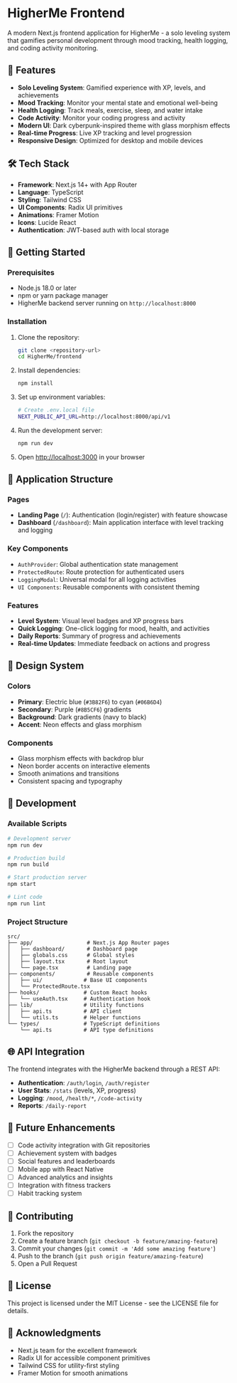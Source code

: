 # HigherMe Frontend

A modern Next.js frontend application for HigherMe - a solo leveling system that gamifies personal development through mood tracking, health logging, and coding activity monitoring.

## 🌟 Features

- **Solo Leveling System**: Gamified experience with XP, levels, and achievements
- **Mood Tracking**: Monitor your mental state and emotional well-being
- **Health Logging**: Track meals, exercise, sleep, and water intake
- **Code Activity**: Monitor your coding progress and activity
- **Modern UI**: Dark cyberpunk-inspired theme with glass morphism effects
- **Real-time Progress**: Live XP tracking and level progression
- **Responsive Design**: Optimized for desktop and mobile devices

## 🛠 Tech Stack

- **Framework**: Next.js 14+ with App Router
- **Language**: TypeScript
- **Styling**: Tailwind CSS
- **UI Components**: Radix UI primitives
- **Animations**: Framer Motion
- **Icons**: Lucide React
- **Authentication**: JWT-based auth with local storage

## 🚀 Getting Started

### Prerequisites

- Node.js 18.0 or later
- npm or yarn package manager
- HigherMe backend server running on `http://localhost:8000`

### Installation

1. Clone the repository:
   ```bash
   git clone <repository-url>
   cd HigherMe/frontend
   ```

2. Install dependencies:
   ```bash
   npm install
   ```

3. Set up environment variables:
   ```bash
   # Create .env.local file
   NEXT_PUBLIC_API_URL=http://localhost:8000/api/v1
   ```

4. Run the development server:
   ```bash
   npm run dev
   ```

5. Open [http://localhost:3000](http://localhost:3000) in your browser

## 📱 Application Structure

### Pages
- **Landing Page** (`/`): Authentication (login/register) with feature showcase
- **Dashboard** (`/dashboard`): Main application interface with level tracking and logging

### Key Components
- `AuthProvider`: Global authentication state management
- `ProtectedRoute`: Route protection for authenticated users
- `LoggingModal`: Universal modal for all logging activities
- `UI Components`: Reusable components with consistent theming

### Features
- **Level System**: Visual level badges and XP progress bars
- **Quick Logging**: One-click logging for mood, health, and activities  
- **Daily Reports**: Summary of progress and achievements
- **Real-time Updates**: Immediate feedback on actions and progress

## 🎨 Design System

### Colors
- **Primary**: Electric blue (`#3B82F6`) to cyan (`#06B6D4`)
- **Secondary**: Purple (`#8B5CF6`) gradients
- **Background**: Dark gradients (navy to black)
- **Accent**: Neon effects and glass morphism

### Components
- Glass morphism effects with backdrop blur
- Neon border accents on interactive elements
- Smooth animations and transitions
- Consistent spacing and typography

## 🔧 Development

### Available Scripts

```bash
# Development server
npm run dev

# Production build
npm run build

# Start production server
npm start

# Lint code
npm run lint
```

### Project Structure

```
src/
├── app/                 # Next.js App Router pages
│   ├── dashboard/       # Dashboard page
│   ├── globals.css      # Global styles
│   ├── layout.tsx       # Root layout
│   └── page.tsx         # Landing page
├── components/          # Reusable components
│   ├── ui/             # Base UI components
│   └── ProtectedRoute.tsx
├── hooks/              # Custom React hooks
│   └── useAuth.tsx     # Authentication hook
├── lib/                # Utility functions
│   ├── api.ts          # API client
│   └── utils.ts        # Helper functions
└── types/              # TypeScript definitions
    └── api.ts          # API type definitions
```

## 🌐 API Integration

The frontend integrates with the HigherMe backend through a REST API:

- **Authentication**: `/auth/login`, `/auth/register`
- **User Stats**: `/stats` (levels, XP, progress)
- **Logging**: `/mood`, `/health/*`, `/code-activity`
- **Reports**: `/daily-report`

## 🎯 Future Enhancements

- [ ] Code activity integration with Git repositories
- [ ] Achievement system with badges
- [ ] Social features and leaderboards  
- [ ] Mobile app with React Native
- [ ] Advanced analytics and insights
- [ ] Integration with fitness trackers
- [ ] Habit tracking system

## 🤝 Contributing

1. Fork the repository
2. Create a feature branch (`git checkout -b feature/amazing-feature`)
3. Commit your changes (`git commit -m 'Add some amazing feature'`)
4. Push to the branch (`git push origin feature/amazing-feature`)
5. Open a Pull Request

## 📄 License

This project is licensed under the MIT License - see the LICENSE file for details.

## 🙏 Acknowledgments

- Next.js team for the excellent framework
- Radix UI for accessible component primitives
- Tailwind CSS for utility-first styling
- Framer Motion for smooth animations
